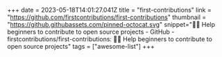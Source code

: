 +++
date = 2023-05-18T14:01:27.041Z
title = "first-contributions"
link = "https://github.com/firstcontributions/first-contributions"
thumbnail = "https://github.githubassets.com/pinned-octocat.svg"
snippet="🚀✨ Help beginners to contribute to open source projects - GitHub - firstcontributions/first-contributions: 🚀✨ Help beginners to contribute to open source projects"
tags = ["awesome-list"]
+++
